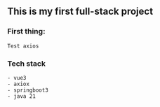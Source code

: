 ## This is my first full-stack project

### First thing:
    Test axios

### Tech stack
    - vue3
    - axiox
    - springboot3
    - java 21


